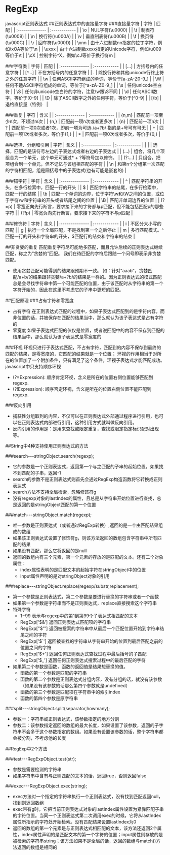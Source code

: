 # RegExp
javascript正则表达式
##正则表达式中的直接量字符
###直接量字符
| 字符 | 匹配 |
| :-------------- | :------------ |
| \o | NUL字符(\u0000) |
| \t | 制表符(\u0009) |
| \n | 换行符(\u000A) |
| \v | 垂直制表符(\u000B) |
| \f | 换页符(\u000C) |
| \r | 回车符(\u000D) |
| \xnn | 由十六进制数nn指定的拉丁字符，例如\xOA等价于\n |
| \uxxx | 由十六进制数xxxx指定的Unicode字符，例如\u009等价于\t |
| \cX | 控制字符^X，例如\cJ等价于换行符\n |
    
###字符类
| 字符 | 匹配 |
| :-------------- | :------------ |
| [...] | 方括号内的任意字符 |
| [^...] | 不在方括号内的任意字符 |
| . | 除换行符和其他unicode行终止符之外的任意字符 |
| \w | 任何ASCII字符组成的单词，等价于[a-zA-Z0-9_] |
| \W | 任何不适ASCII字符组成的单词，等价于[^a-zA-Z0-9_] |
| \s | 任何unicode空白符 |
| \S | 任何非unicode空白符的字符，注意\w跟\S不同 |
| \d | 任何ASCII数字，等价于[0-9] |
| \D | 除了ASCII数字之外的任何字符，等价于[^0-9] |
| [\b] | 退格直接量（特例） |

###重复
| 字符 | 含义 |
| :-------------- | :------------ |
| {n,m} | 匹配前一项至少n次，不超过m次 |
| {n,} | 匹配前一项n次或者更多次 |
| {n} | 匹配前一项n次 |
| ? | 匹配前一项0次或者1次，即前一项为可选  /a+?b/ 指的是+号可有可无 |
| + | 匹配前一项1次或者多次，等价于{1,} |
| * | 匹配前一项0次或者多次，等价于{0,} |

###选择、分组和引用
| 字符 | 含义 |
| :-------------- | :------------ |
| | | 选择，匹配的是该符号左边的子表达式或者右边的子表达式 |
| (...) | 组合，将几个项组合为一个单元，这个单元可通过* + ?等符号加以修饰。 |
| (?:...) | 只组合，把项组合到一个单元，但不记忆与该组相匹配的字符 |
| \n | 和第n个分组第一次匹配的字符相匹配，组是圆括号中的子表达式(也有可能是嵌套的) |		
				
###锚字符
| 字符 | 含义 |
| :-------------- | :------------ |
| ^ | 匹配字符串的开头，在多行检索中，匹配一行的开头 |
| $ | 匹配字符串的结尾，在多行检索中，匹配一行的结尾 |
| \b | 匹配一个单词的边界，位于字符\w和\W之间的位置，或位于字符\w和字符串的开头或者结尾之间的位置 |
| \B | 匹配非单词边界的位置 |
| (?=p) | 零宽正向先行断言，要求接下来的字符都与p匹配，但不能包括匹配p的那些字符 |
| (?!p) | 零宽负向先行断言，要求接下来的字符不与p匹配 |
				
###修饰符
| 字符 | 含义 |
| :-------------- | :------------ |
| i | 不区分大小写的匹配 |
| g | 执行一个全局匹配，不是找到第一个之后停止 |
| m | 多行匹配模式。^匹配一行的开头和字符串的开头，$匹配行的结束和字符串的结束 |

##非贪婪的重复
匹配重复字符尽可能地多匹配，而且允许后续的正则表达式继续匹配，称之为“贪婪的”匹配。
我们在待匹配的字符后跟随一个问号即表示非贪婪匹配。
* 使用贪婪匹配可能得到的结果跟预期不一致。
如：针对"aaab"，贪婪匹配/a+b/的结果跟非贪婪/a+?b/的结果是一样的。因为正则表达式的模式匹配总是会寻找字符串中第一个可能匹配的位置，由于该匹配时从字符串的第一个字符开始的，因此在这里不考虑它的子串中更短的匹配。


##匹配原理
###占有字符和零宽度
* 占有字符
在正则表达式匹配的过程中，如果子表达式匹配到的是字符内容，而非位置的话，并被保存在匹配的结果当中，那么就认为该子表达式是占有字符的
* 零宽度
如果子表达式匹配的仅仅是位置，或者说匹配中的内容不保存到匹配的结果当中，那么就认为该子表达式是零宽度的

###环视
环视只进行子表达式匹配，不占有字符，匹配到的内容不保存到最终的匹配的结果，是零宽度的，它匹配的结果就是一个位置；
环视的作用相当于对所在的位置加了一个附加条件，只有满足了这个条件，环视子表达式才能匹配成功。
javascript中只支持顺序环视
* (?=Expression):  顺序肯定环视，含义是所在的位置右侧位置能够匹配到regexp.
* (?!Expression):  顺序否定环视，含义是所在的位置右侧位置不能匹配到regexp.

###反向引用
* 捕获性分组取到的内容，不仅可以在正则表达式外部通过程序进行引用，也可以在正则表达式内部进行引用，这种引用方式就叫做反向引用。
* 反向引用的作用是：是用来查找或限定重复，查找或限定指定标识配对出现等。


##String中4种支持使用正则表达式的方法

###search---stringObject.search(regexp);
* 它的参数是一个正则表达式，返回第一个与之匹配的子串的起始位置，如果找不到匹配的子串，返回-1
* search的参数不是正则表达式则首先会通过RegExp构造函数将它转换成正则表达式
* search方法不支持全局检索，忽略修饰符g
* 没有regexp对象的lastIndex的属性，且总是从字符串开始位置进行查找，总是返回的是stringObject匹配的第一个位置

###match---stringObject.match(regexp);
* 唯一参数是正则表达式（或者通过RegExp转换）,返回的是一个由匹配结果组成的数组
* 如果该正则表达式设置了修饰符g，则该方法返回的数组包含字符串中所有匹配的结果
* 如果没有匹配，那么它将返回的是null
* 返回的数组内有三个元素，第一个元素的存放的是匹配的文本。还有二个对象属性：
	* index属性表明的是匹配文本的起始字符在stringObject中的位置
	* input属性声明的是对stringObject对象的引用
	
###replace---stringObject.replace(regexp/substr,replacement);
* 第一个参数是正则表达式，第二个参数是要进行替换的字符串或者一个函数
* 如果第一个参数是字符串而不是正则表达式，replace直接搜索这个字符串
* 特殊字符
	* $1-$99	表示与regexp中的第1到第99个子表达式相匹配的文本
	* RegExp['$&']	返回正则表达式匹配项的字符串
	* RegExp["$'"]	返回被搜索的字符串中从最后一个匹配位置开始到字符串结尾之间的字符
	* RegExp['$`']	返回被查找的字符串从字符串开始的位置到最后匹配之前的位置之间的字符
	* RegExp['$+']  返回任何正则表达式查找过程中最后括号的子匹配
	* RegExp['$_']  返回任何正则表达式搜索过程中的最后匹配的字符
* 如果第二个参数是函数，函数的返回值是结果想替换的值。
	* 函数的第一个参数是匹配的字符串
	* 函数的第二个参数是正则表达式分组内容，没有分组的话，就没有该参数（如果没有该参数的话那么第四个参数就是undefined）
	* 函数的第三个参数是匹配项在字符串中的索引index
	* 函数的第四个参数是原字符串

###split---stringObject.split(separator,howmany);
* 参数一：字符串或正则表达式，该参数指定的地方分割
* 参数二：该参数指定返回的数组的最大长度，如果设置了该参数，返回的子字符串不会多于这个参数指定的数组。如果没有设置该参数的话，整个字符串都会被分割，不考虑他的长度

##RegExp中2个方法

###test---RegExpObject.test(str);
* 参数是需要检测的字符串
* 如果字符串中含有与正则匹配的文本的话，返回true，否则返回false

###exec---RegExpObject.exec(string);
* exec方法对一个指定的字符串执行一个正则表达式，没有找到匹配返回null，找到则返回数组
* exec带有g时，它把当前正则表达式对象的lastIndex属性设置为紧靠匹配子串的字符位置。当同一个正则表达式第二次调用exec的时候，它将从lastIndex属性所指示的字符处开始检索。没有匹配结果设置lastIndex为0
* 返回的数组的第一个元素是与正则表达式相匹配的文本，该方法还返回2个属性，index属性声明的是匹配文本的第一个字符的位置；input属性则存放的是被检索的字符串string；该方法如果不是全局的话，返回的数组与match()方法返回的数组是相同的
